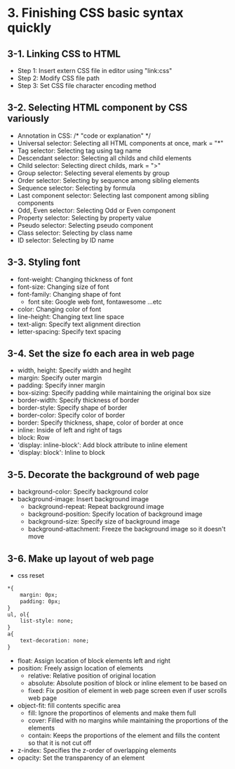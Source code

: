 # 3. Finishing CSS basic syntax quickly  
  
## 3-1. Linking CSS to HTML  
* Step 1: Insert extern CSS file in editor using "link:css"  
* Step 2: Modify CSS file path  
* Step 3: Set CSS file character encoding method  
  
## 3-2. Selecting HTML component by CSS variously  
* Annotation in CSS: /* "code or explanation" */  
* Universal selector: Selecting all HTML components at once, mark = "*"  
* Tag selector: Selecting tag using tag name  
* Descendant selector: Selecting all childs and child elements  
* Child selector: Selecting direct childs, mark = ">"  
* Group selector: Selecting several elements by group  
* Order selector: Selecting by sequence among sibling elements  
* Sequence selector: Selecting by formula  
* Last component selector: Selecting last component among sibling components  
* Odd, Even selector: Selecting Odd or Even component  
* Property selector: Selecting by property value  
* Pseudo selector: Selecting pseudo component  
* Class selector: Selecting by class name  
* ID selector: Selecting by ID name  
  
## 3-3. Styling font  
* font-weight: Changing thickness of font  
* font-size: Changing size of font  
* font-family: Changing shape of font  
    * font site: Google web font, fontawesome ...etc  
* color: Changing color of font  
* line-height: Changing text line space  
* text-align: Specify text alignment direction  
* letter-spacing: Specify text spacing  
  
## 3-4. Set the size fo each area in web page  
* width, height: Specify width and hegiht  
* margin: Specify outer margin  
* padding: Specify inner margin  
* box-sizing: Specify padding while maintaining the original box size  
* border-width: Specify thickness of border  
* border-style: Specify shape of border  
* border-color: Specify color of border  
* border: Specify thickness, shape, color of border at once  
* inline: Inside of left and right of tags  
* block: Row  
* 'display: inline-block': Add block attribute to inline element  
* 'display: block': Inline to block  
  
## 3-5. Decorate the background of web page
* background-color: Specify background color  
* background-image: Insert background image  
    * background-repeat: Repeat background image  
    * background-position: Specify location of background image  
    * background-size: Specify size of background image  
    * background-attachment: Freeze the background image so it doesn't move  

## 3-6. Make up layout of web page  
* css reset
```html
*{
    margin: 0px;
    padding: 0px;
}
ul, ol{
    list-style: none;
}
a{
    text-decoration: none;
}
```
* float: Assign location of block elements left and right  
* position: Freely assign location of elements  
    * relative: Relative position of original location  
    * absolute: Absolute position of block or inline element to be based on  
    * fixed: Fix position of element in web page screen even if user scrolls web page  
* object-fit: fill contents specific area  
    * fill: Ignore the proportinos of elements and make them full  
    * cover: Filled with no margins while maintaining the proportions of the elements  
    * contain: Keeps the proportions of the element and fills the content so that it is not cut off  
* z-index: Specifies the z-order of overlapping elements  
* opacity: Set the transparency of an element  

